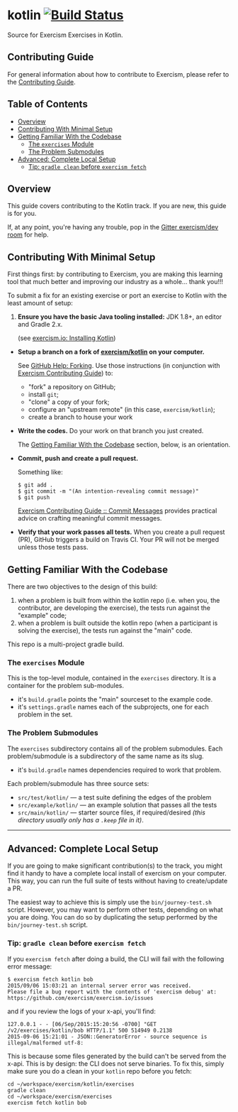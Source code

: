 # kotlin [![Build Status](https://travis-ci.org/exercism/kotlin.svg?branch=master)](https://travis-ci.org/exercism/kotlin)

Source for Exercism Exercises in Kotlin.

## Contributing Guide

For general information about how to contribute to Exercism, please refer to the [Contributing Guide](https://github.com/exercism/x-api/blob/master/CONTRIBUTING.md#the-exercise-data).

## Table of Contents

* [Overview](#overview)
* [Contributing With Minimal Setup](#contributing-with-minimal-setup)
* [Getting Familiar With the Codebase](#getting-familiar-with-the-codebase)
  * [The `exercises` Module](#the-exercises-module)
  * [The Problem Submodules](#the-problem-submodules)
* [Advanced: Complete Local Setup](#advanced-complete-local-setup)
  * [Tip: `gradle clean` before `exercism fetch`](#tip-gradle-clean-before-exercism-fetch)


## Overview

This guide covers contributing to the Kotlin track.  If you are new, this guide is for you.

If, at any point, you're having any trouble, pop in the [Gitter exercism/dev room](https://gitter.im/exercism/dev) for help.

## Contributing With Minimal Setup

First things first: by contributing to Exercism, you are making this learning tool that much better and improving our industry as a whole... thank you!!!

To submit a fix for an existing exercise or port an exercise to Kotlin with the least amount of setup:

1. **Ensure you have the basic Java tooling installed:**  JDK 1.8+, an editor and Gradle 2.x.

   (see [exercism.io: Installing Kotlin](http://exercism.io/languages/kotlin/installing))
-  **Setup a branch on a fork of [exercism/kotlin](https://github.com/exercism/kotlin) on your computer.**

   See [GitHub Help: Forking](https://help.github.com/articles/fork-a-repo/).  Use those instructions (in conjunction with [Exercism Contributing Guide](https://github.com/exercism/x-common/blob/master/CONTRIBUTING.md#git-basics)) to:
   * "fork" a repository on GitHub;
   - install `git`;
   - "clone" a copy of your fork;
   - configure an "upstream remote" (in this case, `exercism/kotlin`);
   - create a branch to house your work
-  **Write the codes.**  Do your work on that branch you just created.

   The [Getting Familiar With the Codebase](#getting-familiar-with-the-codebase) section, below, is an orientation.
-  **Commit, push and create a pull request.**

   Something like:
   ```
   $ git add .
   $ git commit -m "(An intention-revealing commit message)"
   $ git push
   ```

   [Exercism Contributing Guide :: Commit Messages](https://github.com/exercism/x-common/blob/master/CONTRIBUTING.md#commit-messages) provides practical advice on crafting meaningful commit messages.
-  **Verify that your work passes all tests.**  When you create a pull request (PR), GitHub triggers a build on Travis CI.  Your PR will not be merged unless those tests pass.

## Getting Familiar With the Codebase

There are two objectives to the design of this build:

1. when a problem is built from within the kotlin repo (i.e. when you, the contributor, are developing the exercise), the tests run against the "example" code;
2. when a problem is built outside the kotlin repo (when a participant is solving the exercise), the tests run against the "main" code.

This repo is a multi-project gradle build.

### The `exercises` Module

This is the top-level module, contained in the `exercises` directory.  It is a container for the problem sub-modules.

  * it's `build.gradle` points the "main" sourceset to the example code.
  * it's `settings.gradle` names each of the subprojects, one for each problem in the set.

### The Problem Submodules

The `exercises` subdirectory contains all of the problem submodules.
Each problem/submodule is a subdirectory of the same name as its slug.

  * it's `build.gradle` names dependencies required to work that problem.

Each problem/submodule has three source sets:

* `src/test/kotlin/` — a test suite defining the edges of the problem
* `src/example/kotlin/` — an example solution that passes all the tests
* `src/main/kotlin/` — starter source files, if required/desired *(this directory usually only has a `.keep` file in it)*.

----

## Advanced: Complete Local Setup

If you are going to make significant contribution(s) to the track, you might find it handy to have a complete local install of exercism on your computer.  This way, you can run the full suite of tests without having to create/update a PR.

The easiest way to achieve this is simply use the `bin/journey-test.sh` script.  However, you may want to perform other tests, depending on what you are doing.  You can do so by duplicating the setup performed by the `bin/journey-test.sh` script.

### Tip: `gradle clean` before `exercism fetch`

If you `exercism fetch` after doing a build, the CLI will fail with the following error message:

```
$ exercism fetch kotlin bob
2015/09/06 15:03:21 an internal server error was received.
Please file a bug report with the contents of 'exercism debug' at: https://github.com/exercism/exercism.io/issues
```

and if you review the logs of your x-api, you'll find:

```
127.0.0.1 - - [06/Sep/2015:15:20:56 -0700] "GET /v2/exercises/kotlin/bob HTTP/1.1" 500 514949 0.2138
2015-09-06 15:21:01 - JSON::GeneratorError - source sequence is illegal/malformed utf-8:
```

This is because some files generated by the build can't be served from the x-api.  This is by design: the CLI does not serve binaries.  To fix this, simply make sure you do a clean in your `kotlin` repo before you fetch:

```
cd ~/workspace/exercism/kotlin/exercises
gradle clean
cd ~/workspace/exercism/exercises
exercism fetch kotlin bob
```
